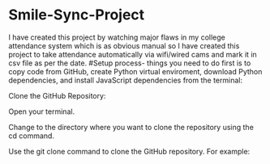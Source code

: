 # Smile-Sync-Project
I have created this project by watching major flaws in my college attendance system which is as obvious manual so I have created this project to take attendance automatically via wifi/wired cams and mark it in csv file as per the date.
#Setup process-
things you need to do first is to copy code from GitHub, create Python virtual enviroment, download Python dependencies, and install JavaScript dependencies from the terminal:

Clone the GitHub Repository:

Open your terminal.

Change to the directory where you want to clone the repository using the cd command.

Use the git clone command to clone the GitHub repository. For example:
